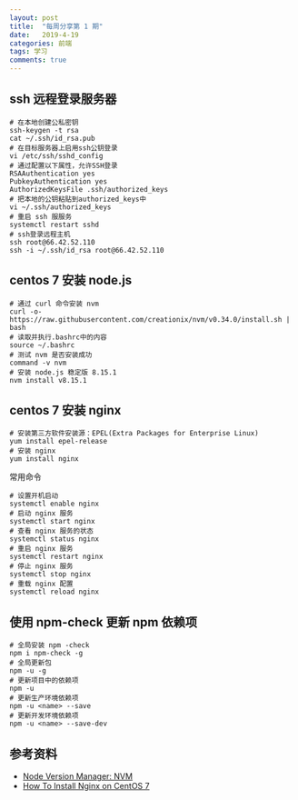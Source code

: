 ```yaml
---
layout: post
title:  "每周分享第 1 期"
date:   2019-4-19
categories: 前端
tags: 学习
comments: true
---
```


## ssh 远程登录服务器

```shell
# 在本地创建公私密钥
ssh-keygen -t rsa
cat ~/.ssh/id_rsa.pub
# 在目标服务器上启用ssh公钥登录
vi /etc/ssh/sshd_config
# 通过配置以下属性，允许SSH登录
RSAAuthentication yes
PubkeyAuthentication yes
AuthorizedKeysFile .ssh/authorized_keys
# 把本地的公钥粘贴到authorized_keys中
vi ~/.ssh/authorized_keys
# 重启 ssh 服服务
systemctl restart sshd
# ssh登录远程主机
ssh root@66.42.52.110
ssh -i ~/.ssh/id_rsa root@66.42.52.110
```
  
## centos 7 安装 node.js

```shell
# 通过 curl 命令安装 nvm 
curl -o- https://raw.githubusercontent.com/creationix/nvm/v0.34.0/install.sh | bash
# 读取并执行.bashrc中的内容
source ~/.bashrc
# 测试 nvm 是否安装成功
command -v nvm
# 安装 node.js 稳定版 8.15.1
nvm install v8.15.1
```

## centos 7 安装 nginx

```shell
# 安装第三方软件安装源：EPEL(Extra Packages for Enterprise Linux)
yum install epel-release
# 安装 nginx
yum install nginx
```

常用命令

```
# 设置开机启动
systemctl enable nginx
# 启动 nginx 服务
systemctl start nginx
# 查看 nginx 服务的状态
systemctl status nginx
# 重启 nginx 服务
systemctl restart nginx
# 停止 nginx 服务
systemctl stop nginx
# 重载 nginx 配置
systemctl reload nginx
```

## 使用 npm-check 更新 npm 依赖项

```shell
# 全局安装 npm -check
npm i npm-check -g
# 全局更新包
npm -u -g
# 更新项目中的依赖项
npm -u
# 更新生产环境依赖项
npm -u <name> --save
# 更新开发环境依赖项
npm -u <name> --save-dev
```

## 参考资料

- [Node Version Manager: NVM](https://github.com/creationix/nvm)
- [How To Install Nginx on CentOS 7](https://linuxize.com/post/how-to-install-nginx-on-centos-7)